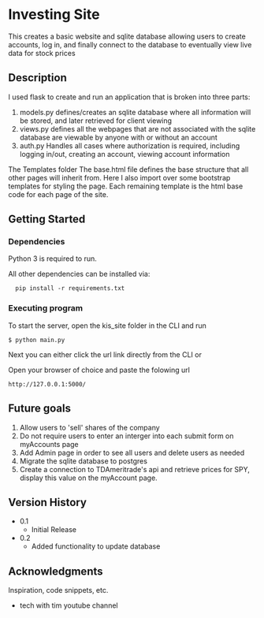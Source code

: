 # Investing Site

This creates a basic website and sqlite database allowing users to create accounts, log in, and finally connect to the database to eventually view live data for stock prices

## Description

I used flask to create and run an application that is broken into three parts:
1) models.py defines/creates an sqlite database where all information will be stored, and later retrieved for client viewing
2) views.py defines all the webpages that are not associated with the sqlite database are viewable by anyone with or without an account
3) auth.py Handles all cases where authorization is required, including logging in/out, creating an account, viewing account information

The Templates folder
The base.html file defines the base structure that all other pages will inherit from. Here I also import over some bootstrap templates for styling the page.
Each remaining template is the html base code for each page of the site.

## Getting Started

### Dependencies

Python 3 is required to run. 

All other dependencies can be installed via:
```
  pip install -r requirements.txt
```


### Executing program

To start the server, open the kis_site folder in the CLI and run

```
$ python main.py
```

Next you can either click the url link directly from the CLI or

Open your browser of choice and paste the folowing url
```
http://127.0.0.1:5000/
```

## Future goals

1) Allow users to 'sell' shares of the company
2) Do not require users to enter an interger into each submit form on myAccounts page
3) Add Admin page in order to see all users and delete users as needed
4) Migrate the sqlite database to postgres
5) Create a connection to TDAmeritrade's api and retrieve prices for SPY, display this value on the myAccount page.


## Version History

* 0.1
    * Initial Release
* 0.2
    * Added functionality to update database


## Acknowledgments

Inspiration, code snippets, etc.
* tech with tim youtube channel
